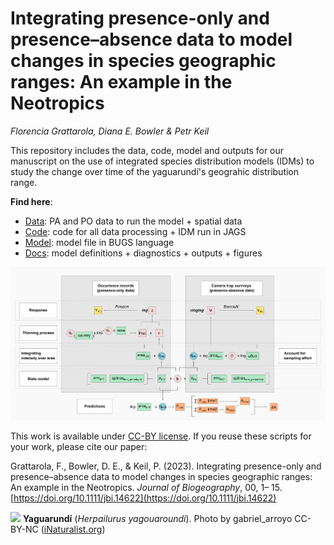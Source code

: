 # Integrating presence-only and presence–absence data to model changes in species geographic ranges: An example in the Neotropics

*Florencia Grattarola, Diana E. Bowler & Petr Keil*

This repository includes the data, code, model and outputs for our manuscript on the use of integrated species distribution models (IDMs) to study the change over time of the yaguarundí's geograhic distribution range.

**Find here**:

  - [Data](/data): PA and PO data to run the model + spatial data  
  - [Code](/code): code for all data processing + IDM run in JAGS   
  - [Model](/model): model file in BUGS language  
  - [Docs](/docs): model definitions + diagnostics + outputs + figures 

![DAG](/docs/figs/DAG.png)

This work is available under [CC-BY license](https://creativecommons.org/licenses/by/4.0/deed.en). If you reuse these scripts for your work, please cite our paper:

Grattarola, F., Bowler, D. E., & Keil, P. (2023). Integrating presence-only and presence–absence data to model changes in species geographic ranges: An example in the Neotropics. *Journal of Biogeography*, 00, 1– 15. [https://doi.org/10.1111/jbi.14622](https://doi.org/10.1111/jbi.14622)




![](https://inaturalist-open-data.s3.amazonaws.com/photos/83401845/original.jpg)
**Yaguarundí** (*Herpailurus yagouaroundi*). Photo by gabriel_arroyo CC-BY-NC ([iNaturalist.org](https://www.naturalista.uy/observations/52468398))
